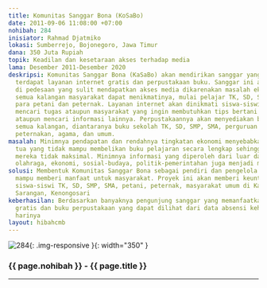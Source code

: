 ```yaml
---
title: Komunitas Sanggar Bona (KoSaBo)
date: 2011-09-06 11:08:00 +07:00
nohibah: 284
inisiator: Rahmad Djatmiko
lokasi: Sumberrejo, Bojonegoro, Jawa Timur
dana: 350 Juta Rupiah
topik: Keadilan dan kesetaraan akses terhadap media
lama: Desember 2011-Desember 2020
deskripsi: Komunitas Sanggar Bona (KaSaBo) akan mendirikan sanggar yang di dalamnya
  terdapat layanan internet gratis dan perpustakaan buku. Sanggar ini akan dibangun
  di pedesaan yang sulit mendapatkan akses media dikarenakan masalah ekonomi sehingga
  semua kalangan masyarakat dapat menikmatinya, mulai pelajar TK, SD, SMP, SMA ataupun
  para petani dan peternak. Layanan internet akan dinikmati siswa-siswi yang ingin
  mencari tugas ataupun masyarakat yang ingin membutuhkan tips bertani atau beternak
  ataupun mencari informasi lainnya. Perpustakaannya akan menyediakan buku-buku untuk
  semua kalangan, diantaranya buku sekolah TK, SD, SMP, SMA, perguruan tinggi, pertanian,
  peternakan, agama, dan umum.
masalah: Minimnya pendapatan dan rendahnya tingkatan ekonomi menyebabkan banyak orang
  tua yang tidak mampu membelikan buku pelajaran secara lengkap sehingga belajar putra-putri
  mereka tidak maksimal. Minimnya informasi yang diperoleh dari luar daerah tentang
  olahraga, ekonomi, sosial-budaya, politik-pemerintahan juga menjadi masalah tersendiri
solusi: Membentuk Komunitas Sanggar Bona sebagai pendiri dan pengelola sanggar sehingga
  mampu memberi manfaat untuk masyarakat. Proyek ini akan memberi keuntungan kepada
  siswa-siswi TK, SD, SMP, SMA, petani, peternak, masyarakat umum di Kabalan, Cangakan,
  Sarangan, Kenongosari
keberhasilan: Berdasarkan banyaknya pengunjung sanggar yang memanfaatkan layanan internet
  gratis dan buku perpustakaan yang dapat dilihat dari data absensi kehadiran setiap
  harinya
layout: hibahcmb
---
```


![284](/static/img/hibahcmb/284.png){: .img-responsive }{: width="350" }

### {{ page.nohibah }} - {{ page.title }}

---
